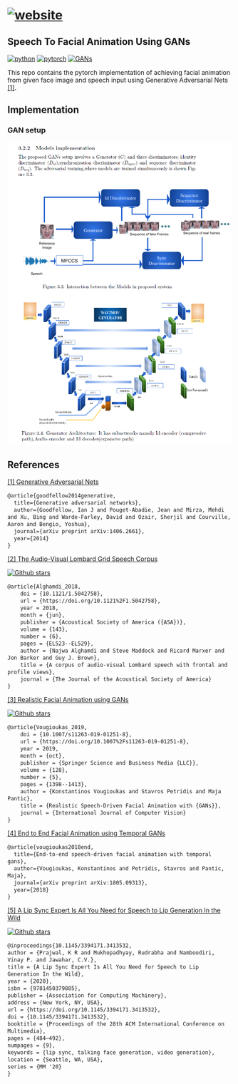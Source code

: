 # [![website](https://img.shields.io/static/v1?label=&message=wav2mov&color=blue&style=for-the-badge)](https://wav2mov.vercel.app)

##  Speech To Facial Animation Using GANs


[![python](https://img.shields.io/badge/Python-3776AB?style=for-the-badge&logo=python&logoColor=white)](https://www.python.org/) [![pytorch](https://img.shields.io/badge/PyTorch-EE4C2C?style=for-the-badge&logo=PyTorch&logoColor=white)](https://pytorch.org/) [![GANs](https://img.shields.io/badge/GANs-4BB749?style=for-the-badge&logo=Private-Internet-Access&logoColor=white)](#1)

This repo contains the pytorch implementation of achieving facial animation from given face image and speech input using Generative Adversarial Nets [[1]](#1).

## Implementation
### GAN setup
![gan_setup](/wav2mov-docs/gan_setup.PNG)
![generator_architecture](/wav2mov-docs/gen_arch.PNG)
## References

<a id="1" href="https://arxiv.org/abs/1406.2661">[1] Generative Adversarial Nets</a>
```
@article{goodfellow2014generative,
  title={Generative adversarial networks},
  author={Goodfellow, Ian J and Pouget-Abadie, Jean and Mirza, Mehdi and Xu, Bing and Warde-Farley, David and Ozair, Sherjil and Courville, Aaron and Bengio, Yoshua},
  journal={arXiv preprint arXiv:1406.2661},
  year={2014}
}
```

<a id="2" href="http://spandh.dcs.shef.ac.uk/avlombard/">[2] The Audio-Visual Lombard Grid Speech Corpus</a>

[![Github stars](https://img.shields.io/badge/Dataset-LombardGrid-<COLOR>.svg)](http://spandh.dcs.shef.ac.uk/avlombard/)

```
@article{Alghamdi_2018,
	doi = {10.1121/1.5042758},
	url = {https://doi.org/10.1121%2F1.5042758},
	year = 2018,
	month = {jun},
	publisher = {Acoustical Society of America ({ASA})},
	volume = {143},
	number = {6},
	pages = {EL523--EL529},
	author = {Najwa Alghamdi and Steve Maddock and Ricard Marxer and Jon Barker and Guy J. Brown},
	title = {A corpus of audio-visual Lombard speech with frontal and profile views},
	journal = {The Journal of the Acoustical Society of America}
}
```

<a id="#3" href="https://link.springer.com/article/10.1007/s11263-019-01251-8">[3] Realistic Facial Animation using GANs</a>

[![Github stars](https://img.shields.io/badge/Github-sda-<COLOR>.svg)](https://github.com/DinoMan/speech-driven-animation)

``` 
@article{Vougioukas_2019,
	doi = {10.1007/s11263-019-01251-8},
	url = {https://doi.org/10.1007%2Fs11263-019-01251-8},
	year = 2019,
	month = {oct},
	publisher = {Springer Science and Business Media {LLC}},
	volume = {128},
	number = {5},
	pages = {1398--1413},
	author = {Konstantinos Vougioukas and Stavros Petridis and Maja Pantic},
	title = {Realistic Speech-Driven Facial Animation with {GANs}},
	journal = {International Journal of Computer Vision}
}
```

<a id="#4" href="https://arxiv.org/abs/1805.09313">[4] End to End Facial Animation using Temporal GANs</a>
```
@article{vougioukas2018end,
  title={End-to-end speech-driven facial animation with temporal gans},
  author={Vougioukas, Konstantinos and Petridis, Stavros and Pantic, Maja},
  journal={arXiv preprint arXiv:1805.09313},
  year={2018}
}
```

<a id="#5" href="https://arxiv.org/abs/2008.10010">[5] A Lip Sync Expert Is All You Need for Speech to Lip Generation In the Wild</a>


[![Github stars](https://img.shields.io/badge/Github-wav2Lip-<COLOR>.svg)](https://github.com/Rudrabha/Wav2Lip)
```
@inproceedings{10.1145/3394171.3413532,
author = {Prajwal, K R and Mukhopadhyay, Rudrabha and Namboodiri, Vinay P. and Jawahar, C.V.},
title = {A Lip Sync Expert Is All You Need for Speech to Lip Generation In the Wild},
year = {2020},
isbn = {9781450379885},
publisher = {Association for Computing Machinery},
address = {New York, NY, USA},
url = {https://doi.org/10.1145/3394171.3413532},
doi = {10.1145/3394171.3413532},
booktitle = {Proceedings of the 28th ACM International Conference on Multimedia},
pages = {484–492},
numpages = {9},
keywords = {lip sync, talking face generation, video generation},
location = {Seattle, WA, USA},
series = {MM '20}
}
```
